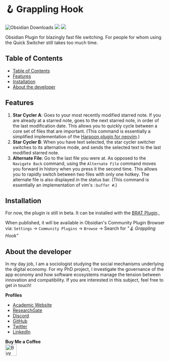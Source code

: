 # 🪝 Grappling Hook

![Obsidian Downloads](https://img.shields.io/badge/dynamic/json?logo=obsidian&color=%23483699&label=downloads&query=%24%5B%22grappling-hook%22%5D.downloads&url=https%3A%2F%2Fraw.githubusercontent.com%2Fobsidianmd%2Fobsidian-releases%2Fmaster%2Fcommunity-plugin-stats.json&style=plastic) ![](https://img.shields.io/github/v/release/chrisgrieser/grappling-hook?label=Latest%20Release&style=plastic) [![](https://img.shields.io/badge/changelog-click%20here-FFE800?style=plastic)](Changelog.md)

Obsidian Plugin for blazingly fast file switching. For people for whom using the Quick Switcher still takes too much time.

## Table of Contents

<!--toc:start-->
- [Table of Contents](#table-of-contents)
- [Features](#features)
- [Installation](#installation)
- [About the developer](#about-the-developer)
<!--toc:end-->

## Features
1. __Star Cycler A__: Goes to your most recently modified starred note. If you are already at a starred note, goes to the next starred note, in order of the last modification date. This allows you to quickly cycle between a core set of files that are important. (This command is essentially a simplified implementation of the [Harpoon plugin for neovim](https://github.com/ThePrimeagen/harpoon).)
2. __Star Cycler B__: When you have text selected, the star cycler switcher switches to its alternative mode, and sends the selected text to the last modified starred note. 
3. __Alternate File__: Go to the last file you were at. As opposed to the `Navigate Back` command, using the `Alternate File` command moves you forward in history when you press it the second time. This allows you to rapidly switch between two files with only one hotkey. The alternate file is also displayed in the status bar. (This command is essentially an implementation of vim's `:buffer #`.)

## Installation
For now, the plugin is still in beta. It can be installed with the [BRAT Plugin](https://github.com/TfTHacker/obsidian42-brat).,

When published, it will be available in Obsidian's Community Plugin Browser via: `Settings` → `Community Plugins` → `Browse` → Search for *"🪝 Grappling Hook"*

<!-- vale Google.FirstPerson = NO --> <!-- vale Microsoft.FirstPerson = NO -->
## About the developer
In my day job, I am a sociologist studying the social mechanisms underlying the digital economy. For my PhD project, I investigate the governance of the app economy and how software ecosystems manage the tension between innovation and compatibility. If you are interested in this subject, feel free to get in touch!

__Profiles__  
- [Academic Website](https://chris-grieser.de/)
- [ResearchGate](https://www.researchgate.net/profile/Christopher-Grieser)
- [Discord](https://discordapp.com/users/462774483044794368/)
- [GitHub](https://github.com/chrisgrieser/)
- [Twitter](https://twitter.com/pseudo_meta)
- [LinkedIn](https://www.linkedin.com/in/christopher-grieser-ba693b17a/)

__Buy Me a Coffee__  
<a href='https://ko-fi.com/Y8Y86SQ91' target='_blank'><img height='36' style='border:0px;height:36px;' src='https://cdn.ko-fi.com/cdn/kofi1.png?v=3' border='0' alt='Buy Me a Coffee at ko-fi.com' /></a>
